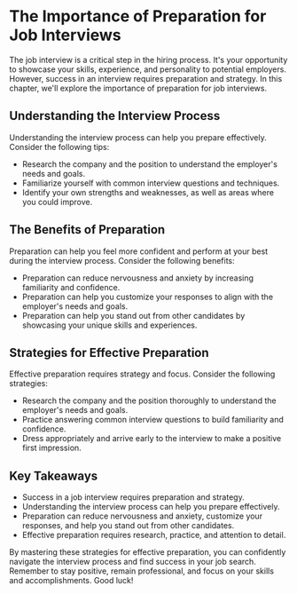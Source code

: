The Importance of Preparation for Job Interviews
=========================================================================

The job interview is a critical step in the hiring process. It's your opportunity to showcase your skills, experience, and personality to potential employers. However, success in an interview requires preparation and strategy. In this chapter, we'll explore the importance of preparation for job interviews.

Understanding the Interview Process
-----------------------------------

Understanding the interview process can help you prepare effectively. Consider the following tips:

* Research the company and the position to understand the employer's needs and goals.
* Familiarize yourself with common interview questions and techniques.
* Identify your own strengths and weaknesses, as well as areas where you could improve.

The Benefits of Preparation
---------------------------

Preparation can help you feel more confident and perform at your best during the interview process. Consider the following benefits:

* Preparation can reduce nervousness and anxiety by increasing familiarity and confidence.
* Preparation can help you customize your responses to align with the employer's needs and goals.
* Preparation can help you stand out from other candidates by showcasing your unique skills and experiences.

Strategies for Effective Preparation
------------------------------------

Effective preparation requires strategy and focus. Consider the following strategies:

* Research the company and the position thoroughly to understand the employer's needs and goals.
* Practice answering common interview questions to build familiarity and confidence.
* Dress appropriately and arrive early to the interview to make a positive first impression.

Key Takeaways
-------------

* Success in a job interview requires preparation and strategy.
* Understanding the interview process can help you prepare effectively.
* Preparation can reduce nervousness and anxiety, customize your responses, and help you stand out from other candidates.
* Effective preparation requires research, practice, and attention to detail.

By mastering these strategies for effective preparation, you can confidently navigate the interview process and find success in your job search. Remember to stay positive, remain professional, and focus on your skills and accomplishments. Good luck!
